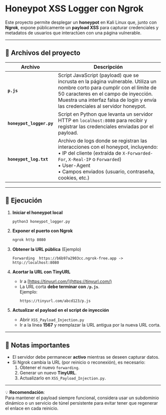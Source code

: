 # Honeypot XSS Logger con Ngrok

Este proyecto permite desplegar un **honeypot** en Kali Linux que, junto con **Ngrok**, expone públicamente un **payload XSS** para capturar credenciales y metadatos de usuarios que interactúen con una página vulnerable.

---

## 📂 Archivos del proyecto

| Archivo              | Descripción |
|----------------------|-------------|
| **`p.js`**           | Script JavaScript (payload) que se incrusta en la página vulnerable. Utiliza un nombre corto para cumplir con el límite de 50 caracteres en el campo de inyección. Muestra una interfaz falsa de login y envía las credenciales al servidor honeypot. |
| **`honeypot_logger.py`** | Script en Python que levanta un servidor HTTP en `localhost:8080` para recibir y registrar las credenciales enviadas por el payload. |
| **`honeypot_log.txt`**   | Archivo de logs donde se registran las interacciones con el honeypot, incluyendo:<br>• IP del cliente (extraída de `X-Forwarded-For`, `X-Real-IP` o `Forwarded`)<br>• User-Agent<br>• Campos enviados (usuario, contraseña, cookies, etc.) |

---

## 🚀 Ejecución

1. **Iniciar el honeypot local**  
   ```bash
   python3 honeypot_logger.py
   ```

2. **Exponer el puerto con Ngrok**  
   ```bash
   ngrok http 8080
   ```

3. **Obtener la URL pública** (Ejemplo)  
   ```
   Forwarding  https://b6b97a2903cc.ngrok-free.app -> http://localhost:8080
   ```

4. **Acortar la URL con TinyURL**  
   - Ir a [https://tinyurl.com/](https://tinyurl.com/)  
   - La URL corta **debe terminar con `/p.js`**.  
     Ejemplo:
     ```
     https://tinyurl.com/abcd123/p.js
     ```

5. **Actualizar el payload en el script de inyección**  
   - Abrir `XSS_Payload_Injection.py`  
   - Ir a la línea **1567** y reemplazar la URL antigua por la nueva URL corta.

---

## 📌 Notas importantes

- El servidor debe permanecer **activo** mientras se deseen capturar datos.
- Si Ngrok cambia la URL (por reinicio o reconexión), es necesario:
  1. Obtener el nuevo `forwarding`.
  2. Generar un nuevo **TinyURL**.
  3. Actualizarlo en `XSS_Payload_Injection.py`.

---

💡 **Recomendación**:  
Para mantener el payload siempre funcional, considera usar un subdominio dinámico o un servicio de túnel persistente para evitar tener que regenerar el enlace en cada reinicio.
